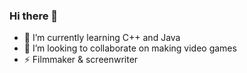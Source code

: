### Hi there 👋

- 🌱 I’m currently learning C++ and Java
- 👯 I’m looking to collaborate on making video games 
- ⚡ Filmmaker & screenwriter 
